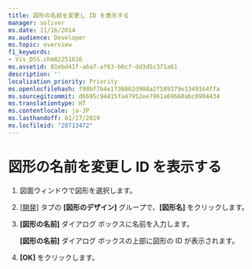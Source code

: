 ```yaml
---
title: 図形の名前を変更し ID を表示する
manager: soliver
ms.date: 11/16/2014
ms.audience: Developer
ms.topic: overview
f1_keywords:
- Vis_DSS.chm82251816
ms.assetid: 81ebd41f-a6a7-af63-b6cf-dd3d5c371a61
description: ''
localization_priority: Priority
ms.openlocfilehash: f98bf7b4e1736862d908a2f589379e1349164ffa
ms.sourcegitcommit: d6695c94415fa47952ee7961a69660abc0904434
ms.translationtype: HT
ms.contentlocale: ja-JP
ms.lasthandoff: 01/17/2019
ms.locfileid: "28713472"
---
```

# <a name="change-the-name-and-view-the-id-of-a-shape"></a>図形の名前を変更し ID を表示する

1. 図面ウィンドウで図形を選択します。
    
2. [[開発]](run-in-developer-mode-display-the-developer-tab.md) タブの **[図形のデザイン]** グループで、**[図形名]** をクリックします。
    
3. **[図形の名前]** ダイアログ ボックスに名前を入力します。 
    
    **[図形の名前]** ダイアログ ボックスの上部に図形の ID が表示されます。 
    
4. **[OK]** をクリックします。
    

